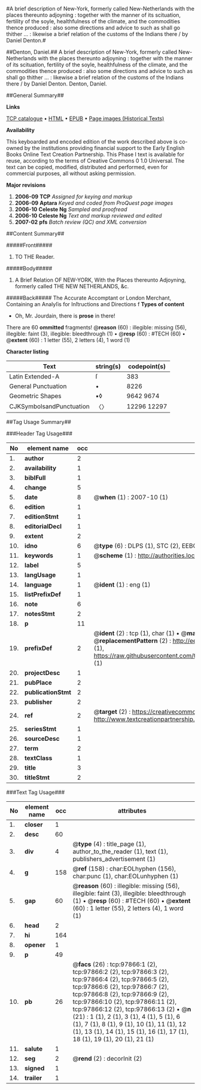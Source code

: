 #A brief description of New-York, formerly called New-Netherlands with the places thereunto adjoyning : together with the manner of its scituation, fertility of the soyle, healthfulness of the climate, and the commodities thence produced : also some directions and advice to such as shall go thither ... : likewise a brief relation of the customs of the Indians there / by Daniel Denton.#

##Denton, Daniel.##
A brief description of New-York, formerly called New-Netherlands with the places thereunto adjoyning : together with the manner of its scituation, fertility of the soyle, healthfulness of the climate, and the commodities thence produced : also some directions and advice to such as shall go thither ... : likewise a brief relation of the customs of the Indians there / by Daniel Denton.
Denton, Daniel.

##General Summary##

**Links**

[TCP catalogue](http://www.ota.ox.ac.uk/tcp/)  • 
[HTML](http://tei.it.ox.ac.uk/tcp/Texts-HTML/free/A35/A35692.html)  • 
[EPUB](http://tei.it.ox.ac.uk/tcp/Texts-EPUB/free/A35/A35692.epub) • 
[Page images (Historical Texts)](https://data.historicaltexts.jisc.ac.uk/view?pubId=eebo-13132557e&pageId=eebo-13132557e-97866-1)

**Availability**

This keyboarded and encoded edition of the
	       work described above is co-owned by the institutions
	       providing financial support to the Early English Books
	       Online Text Creation Partnership. This Phase I text is
	       available for reuse, according to the terms of Creative
	       Commons 0 1.0 Universal. The text can be copied,
	       modified, distributed and performed, even for
	       commercial purposes, all without asking permission.

**Major revisions**

1. __2006-09__ __TCP__ *Assigned for keying and markup*
1. __2006-09__ __Aptara__ *Keyed and coded from ProQuest page images*
1. __2006-10__ __Celeste Ng__ *Sampled and proofread*
1. __2006-10__ __Celeste Ng__ *Text and markup reviewed and edited*
1. __2007-02__ __pfs__ *Batch review (QC) and XML conversion*

##Content Summary##

#####Front#####

1. TO THE
Reader.

#####Body#####

1. A
Brief Relation
OF
NEW-YORK,
With the Places thereunto Adjoyning,
formerly called
THE NEW NETHERLANDS, &c.

#####Back#####
The Accurate Accomptant or London Merchant,
Containing an Analyſis for Inſtructions and Directions
f
**Types of content**

  * Oh, Mr. Jourdain, there is **prose** in there!

There are 60 **ommitted** fragments! 
 @__reason__ (60) : illegible: missing (56), illegible: faint (3), illegible: bleedthrough (1)  •  @__resp__ (60) : #TECH (60)  •  @__extent__ (60) : 1 letter (55), 2 letters (4), 1 word (1)

**Character listing**


|Text|string(s)|codepoint(s)|
|---|---|---|
|Latin Extended-A|ſ|383|
|General Punctuation|•|8226|
|Geometric Shapes|▪◊|9642 9674|
|CJKSymbolsandPunctuation|〈〉|12296 12297|

##Tag Usage Summary##

###Header Tag Usage###

|No|element name|occ|attributes|
|---|---|---|---|
|1.|__author__|2||
|2.|__availability__|1||
|3.|__biblFull__|1||
|4.|__change__|5||
|5.|__date__|8| @__when__ (1) : 2007-10 (1)|
|6.|__edition__|1||
|7.|__editionStmt__|1||
|8.|__editorialDecl__|1||
|9.|__extent__|2||
|10.|__idno__|6| @__type__ (6) : DLPS (1), STC (2), EEBO-CITATION (1), OCLC (1), VID (1)|
|11.|__keywords__|1| @__scheme__ (1) : http://authorities.loc.gov/ (1)|
|12.|__label__|5||
|13.|__langUsage__|1||
|14.|__language__|1| @__ident__ (1) : eng (1)|
|15.|__listPrefixDef__|1||
|16.|__note__|6||
|17.|__notesStmt__|2||
|18.|__p__|11||
|19.|__prefixDef__|2| @__ident__ (2) : tcp (1), char (1)  •  @__matchPattern__ (2) : ([0-9\-]+):([0-9IVX]+) (1), (.+) (1)  •  @__replacementPattern__ (2) : http://eebo.chadwyck.com/downloadtiff?vid=$1&page=$2 (1), https://raw.githubusercontent.com/textcreationpartnership/Texts/master/tcpchars.xml#$1 (1)|
|20.|__projectDesc__|1||
|21.|__pubPlace__|2||
|22.|__publicationStmt__|2||
|23.|__publisher__|2||
|24.|__ref__|2| @__target__ (2) : https://creativecommons.org/publicdomain/zero/1.0/ (1), http://www.textcreationpartnership.org/docs/. (1)|
|25.|__seriesStmt__|1||
|26.|__sourceDesc__|1||
|27.|__term__|2||
|28.|__textClass__|1||
|29.|__title__|3||
|30.|__titleStmt__|2||


###Text Tag Usage###

|No|element name|occ|attributes|
|---|---|---|---|
|1.|__closer__|1||
|2.|__desc__|60||
|3.|__div__|4| @__type__ (4) : title_page (1), author_to_the_reader (1), text (1), publishers_advertisement (1)|
|4.|__g__|158| @__ref__ (158) : char:EOLhyphen (156), char:punc (1), char:EOLunhyphen (1)|
|5.|__gap__|60| @__reason__ (60) : illegible: missing (56), illegible: faint (3), illegible: bleedthrough (1)  •  @__resp__ (60) : #TECH (60)  •  @__extent__ (60) : 1 letter (55), 2 letters (4), 1 word (1)|
|6.|__head__|2||
|7.|__hi__|164||
|8.|__opener__|1||
|9.|__p__|49||
|10.|__pb__|26| @__facs__ (26) : tcp:97866:1 (2), tcp:97866:2 (2), tcp:97866:3 (2), tcp:97866:4 (2), tcp:97866:5 (2), tcp:97866:6 (2), tcp:97866:7 (2), tcp:97866:8 (2), tcp:97866:9 (2), tcp:97866:10 (2), tcp:97866:11 (2), tcp:97866:12 (2), tcp:97866:13 (2)  •  @__n__ (21) : 1 (1), 2 (1), 3 (1), 4 (1), 5 (1), 6 (1), 7 (1), 8 (1), 9 (1), 10 (1), 11 (1), 12 (1), 13 (1), 14 (1), 15 (1), 16 (1), 17 (1), 18 (1), 19 (1), 20 (1), 21 (1)|
|11.|__salute__|1||
|12.|__seg__|2| @__rend__ (2) : decorInit (2)|
|13.|__signed__|1||
|14.|__trailer__|1||
